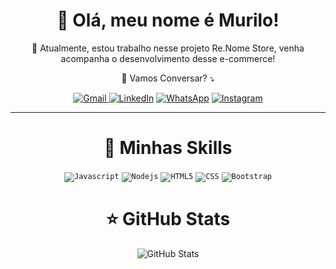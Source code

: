 <h1 align="center">💜 Olá, meu nome é Murilo!</h1>

<p align="center">🔭 Atualmente, estou trabalho nesse projeto Re.Nome Store, venha acompanha o desenvolvimento desse e-commerce!</p>

<p align="center">
  💌 Vamos Conversar? ⤵️
</p>

<p align="center">
  <a href="#" title="Gmail">
<a href="mailto:muriloluiz654@gmail.com">
  <img src="https://img.shields.io/badge/-Gmail-FF0000?style=flat-square&labelColor=FF0000&logo=gmail&logoColor=white" alt="Gmail"/>
</a>
  <a href="#" title="LinkedIn">
  <img src="https://img.shields.io/badge/-Linkedin-0e76a8?style=flat-square&logo=Linkedin&logoColor=white&link=https://www.linkedin.com/in/murilo-luiz-jaboinski-246096229/" alt="LinkedIn"/></a>
  <a href="#" title="WhatsApp">
  <img src="https://img.shields.io/badge/-WhatsApp-25d366?style=flat-square&labelColor=25d366&logo=whatsapp&logoColor=white&link=https://wa.me/5541995402028?text=Ol%C3%A1%21+Vi+seu+perfil+no+GitHub+e+gostaria+de+trocar+algumas+informa%C3%A7%C3%B5es." alt="WhatsApp"/></a>
  <a href="#" title="Instagram">
  <img src="https://img.shields.io/badge/-Instagram-DF0174?style=flat-square&labelColor=DF0174&logo=instagram&logoColor=white&link=https://www.instagram.com/izmurilo_cwb/" alt="Instagram"/></a>
</p>

---

<h1 align="center">🚀 Minhas Skills</h1>

<div align="center">
  <code><img src="https://img.shields.io/badge/Javascript-323330?style=for-the-badge&logo=javascript&logoColor=F7DF1E" alt="Javascript"/></code>
  <code><img src="https://img.shields.io/badge/Node.js-43853D?style=for-the-badge&logo=node.js&logoColor=white" alt="Nodejs"/></code>
  <code><img src="https://img.shields.io/badge/HTML5-E34F26?style=for-the-badge&logo=html5&logoColor=white" alt="HTML5"/></code>
  <code><img src="https://img.shields.io/badge/CSS3-1572B6?style=for-the-badge&logo=css3&logoColor=white" alt="CSS"/></code>
  <code><img src="https://img.shields.io/badge/Bootstrap-563D7C?style=for-the-badge&logo=bootstrap&logoColor=white" alt="Bootstrap"/></code>
</div>


<h1 align="center">⭐ GitHub Stats</h1>

<div align="center">
  <img src="https://github-readme-stats.vercel.app/api?username=muriloLuix&show_icons=true" alt="GitHub Stats"/>
</div>
